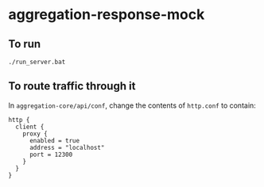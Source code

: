 # aggregation-response-mock

## To run

`./run_server.bat`

## To route traffic through it

In `aggregation-core/api/conf`, change the contents of `http.conf` to contain:

```
http {
  client {
    proxy {
      enabled = true
      address = "localhost"
      port = 12300
    }
  }
}
```

